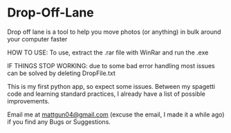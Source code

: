# Drop-Off-Lane
Drop off lane is a tool to help you move photos (or anything) in bulk around your computer faster

HOW TO USE:
To use, extract the .rar file with WinRar and run the .exe

IF THINGS STOP WORKING:
due to some bad error handling most issues can be solved by deleting DropFile.txt

This is my first python app, so expect some issues. Between my spagetti code and learning standard practices, I already have a list of possible improvements.

Email me at mattgun04@gmail.com (excuse the email, I made it a while ago) if you find any Bugs or Suggestions.
